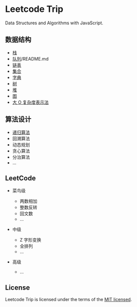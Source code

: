 # Leetcode Trip

Data Structures and Algorithms with JavaScript.

## 数据结构

- [栈](./DataStructures/Stack/README.md)
- [队列](./DataStructures/Queue)/README.md
- [链表](./DataStructures/LinkedList/README.md)
- [集合](./DataStructures/Set/README.md)
- [字典](./DataStructures/Dictionary/README.md)
- [树](./DataStructures/Tree/README.md)
- [堆](./DataStructures/BinaryHeap/README.md)
- [图](./DataStructures/Graph/README.md)
- [大 O 复杂度表示法](./DataStructures/Complexity/README.md)

## 算法设计

- [递归算法](./AlgorithmDesign/Recursive)
- 回溯算法
- 动态规划
- 贪心算法
- 分治算法
- ...

## LeetCode

- 菜鸟级

  - 两数相加
  - 整数反转
  - 回文数
  - ...

- 中级

  - Z 字形变换
  - 全排列
  - ...

- 高级

  - ...

## License

Leetcode Trip is licensed under the terms of the [MIT licensed](https://opensource.org/licenses/MIT).
